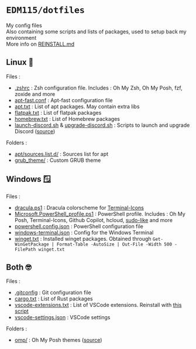 # `EDM115/dotfiles`
My config files  
Also containing some scripts and lists of packages, used to setup back my environment  
More info on [REINSTALL.md](./REINSTALL.md)

## Linux :penguin:

Files :
- [.zshrc](.zshrc) : Zsh configuration file. Includes : Oh My Zsh, Oh My Posh, fzf, zoxide and more
- [apt-fast.conf](apt-fast.conf) : Apt-fast configuration file
- [apt.txt](apt.txt) : List of apt packages. May contain extra libs
- [flatpak.txt](flatpak.txt) : List of flatpak packages
- [homebrew.txt](homebrew.txt) : List of Homebrew packages
- [launch-discord.sh](launch-discord.sh) & [upgrade-discord.sh](upgrade-discord.sh) : Scripts to launch and upgrade Discord ([source](https://gist.github.com/EDM115/5b6918c4433de7038588c78d602f7de5))

Folders :
- [apt/sources.list.d/](apt/sources.list.d/) : Sources list for apt
- [grub_theme/](grub_theme/) : Custom GRUB theme

## Windows :window:

Files :
- [dracula.ps1](dracula.ps1) : Dracula colorscheme for [Terminal-Icons](https://github.com/devblackops/Terminal-Icons)
- [Microsoft.PowerShell_profile.ps1](Microsoft.PowerShell_profile.ps1) : PowerShell profile. Includes : Oh My Posh, Terminal-Icons, Github Copilot, hcloud, [sudo-like](https://gist.github.com/EDM115/daff204ae4bb19f0a90291d036e433ed) and more
- [powershell.config.json](powershell.config.json) : PowerShell configuration file
- [windows-terminal.json](windows-terminal.json) : Config for the Windows Terminal
- [winget.txt](winget.txt) : Installed winget packages. Obtained through `Get-WinGetPackage | Format-Table -AutoSize | Out-File -Width 500 -FilePath winget.txt`

## Both :nerd_face:

Files :
- [.gitconfig](.gitconfig) : Git configuration file
- [cargo.txt](cargo.txt) : List of Rust packages
- [vscode-extensions.txt](vscode-extensions.txt) : List of VSCode extensions. Reinstall with [this script](https://gist.github.com/EDM115/7f90913892cf5dd0e5141316ea37b261)
- [vscode-settings.json](vscode-settings.json) : VSCode settings

Folders :
- [omp/](omp/) : Oh My Posh themes ([source](https://github.com/EDM115/EDM115-ohmyposh-theme))
